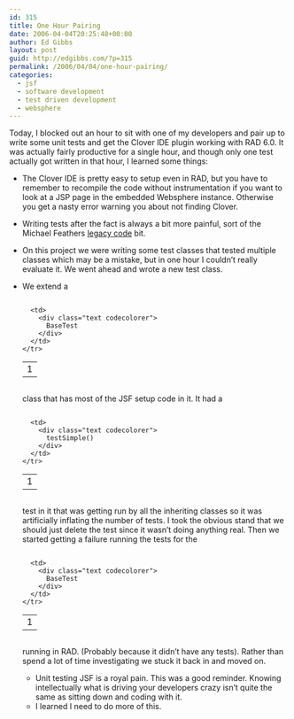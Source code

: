 ```yaml
---
id: 315
title: One Hour Pairing
date: 2006-04-04T20:25:48+00:00
author: Ed Gibbs
layout: post
guid: http://edgibbs.com/?p=315
permalink: /2006/04/04/one-hour-pairing/
categories:
  - jsf
  - software development
  - test driven development
  - websphere
---
```

Today, I blocked out an hour to sit with one of my developers and pair up to write some unit tests and get the Clover IDE plugin working with RAD 6.0. It was actually fairly productive for a single hour, and though only one test actually got written in that hour, I learned some things:

  * The Clover IDE is pretty easy to setup even in RAD, but you have to remember to recompile the code without instrumentation if you want to look at a JSP page in the embedded Websphere instance. Otherwise you get a nasty error warning you about not finding Clover.
  * Writing tests after the fact is always a bit more painful, sort of the Michael Feathers [legacy code](http://www.artima.com/weblogs/viewpost.jsp?thread=101998) bit.
  * On this project we were writing some test classes that tested multiple classes which may be a mistake, but in one hour I couldn&#8217;t really evaluate it. We went ahead and wrote a new test class.
  * We extend a <div class="codecolorer-container text vibrant overflow-off" style="overflow:auto;white-space:nowrap;">
      <table cellspacing="0" cellpadding="0">
        <tr>
          <td class="line-numbers">
            <div>
              1<br />
            </div>
          </td>
          
          <td>
            <div class="text codecolorer">
              BaseTest
            </div>
          </td>
        </tr>
      </table>
    </div>
    
    class that has most of the JSF setup code in it. It had a
    
    <div class="codecolorer-container text vibrant overflow-off" style="overflow:auto;white-space:nowrap;">
      <table cellspacing="0" cellpadding="0">
        <tr>
          <td class="line-numbers">
            <div>
              1<br />
            </div>
          </td>
          
          <td>
            <div class="text codecolorer">
              testSimple()
            </div>
          </td>
        </tr>
      </table>
    </div>
    
    test in it that was getting run by all the inheriting classes so it was artificially inflating the number of tests. I took the obvious stand that we should just delete the test since it wasn&#8217;t doing anything real. Then we started getting a failure running the tests for the
    
    <div class="codecolorer-container text vibrant overflow-off" style="overflow:auto;white-space:nowrap;">
      <table cellspacing="0" cellpadding="0">
        <tr>
          <td class="line-numbers">
            <div>
              1<br />
            </div>
          </td>
          
          <td>
            <div class="text codecolorer">
              BaseTest
            </div>
          </td>
        </tr>
      </table>
    </div>
    
    running in RAD. (Probably because it didn&#8217;t have any tests). Rather than spend a lot of time investigating we stuck it back in and moved on.</li> 
    
      * Unit testing JSF is a royal pain. This was a good reminder. Knowing intellectually what is driving your developers crazy isn&#8217;t quite the same as sitting down and coding with it.
      * I learned I need to do more of this.</ul>